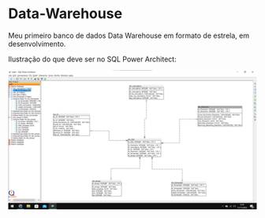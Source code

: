 # Data-Warehouse
 Meu primeiro banco de dados Data Warehouse em formato de estrela, em desenvolvimento. 

Ilustração do que deve ser no SQL Power Architect:

![Ilustração](https://github.com/DebbieMatt/Data-Warehouse/blob/3957d9efbeafe66fdeeb4ed2a923ee63be1a0360/DW%20no%20SQL%20POWER%20Architet.png)

